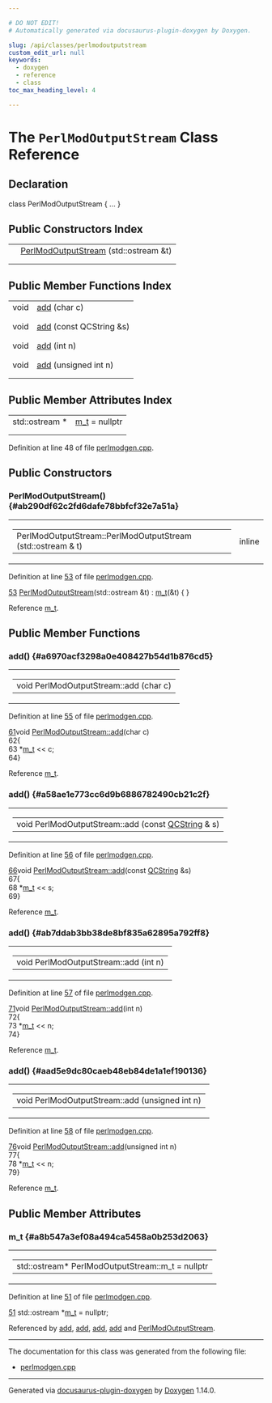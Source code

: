 ```yaml
---

# DO NOT EDIT!
# Automatically generated via docusaurus-plugin-doxygen by Doxygen.

slug: /api/classes/perlmodoutputstream
custom_edit_url: null
keywords:
  - doxygen
  - reference
  - class
toc_max_heading_level: 4

---
```


<div class="doxyPage">

# The `PerlModOutputStream` Class Reference



## Declaration

<div class="doxyDeclaration">
class PerlModOutputStream { ... }
</div>

## Public Constructors Index

<table class="doxyMembersIndex">

<tr class="doxyMemberIndexItem">
<td class="doxyMemberIndexItemType" align="left" valign="top"></td>
<td class="doxyMemberIndexItemName" align="left" valign="top"><a href="#ab290df62c2fd6dafe78bbfcf32e7a51a">PerlModOutputStream</a> (std::ostream &amp;t)</td>
</tr>
<tr class="doxyMemberIndexDescription">
<td class="doxyMemberIndexDescriptionLeft"></td>
<td class="doxyMemberIndexDescriptionRight">
</td>
</tr>
<tr class="doxyMemberIndexSeparator">
<td class="doxyMemberIndexSeparator" colspan="2"></td>
</tr>

</table>

## Public Member Functions Index

<table class="doxyMembersIndex">

<tr class="doxyMemberIndexItem">
<td class="doxyMemberIndexItemType" align="left" valign="top">void</td>
<td class="doxyMemberIndexItemName" align="left" valign="top"><a href="#a6970acf3298a0e408427b54d1b876cd5">add</a> (char c)</td>
</tr>
<tr class="doxyMemberIndexDescription">
<td class="doxyMemberIndexDescriptionLeft"></td>
<td class="doxyMemberIndexDescriptionRight">
</td>
</tr>
<tr class="doxyMemberIndexSeparator">
<td class="doxyMemberIndexSeparator" colspan="2"></td>
</tr>

<tr class="doxyMemberIndexItem">
<td class="doxyMemberIndexItemType" align="left" valign="top">void</td>
<td class="doxyMemberIndexItemName" align="left" valign="top"><a href="#a58ae1e773cc6d9b6886782490cb21c2f">add</a> (const QCString &amp;s)</td>
</tr>
<tr class="doxyMemberIndexDescription">
<td class="doxyMemberIndexDescriptionLeft"></td>
<td class="doxyMemberIndexDescriptionRight">
</td>
</tr>
<tr class="doxyMemberIndexSeparator">
<td class="doxyMemberIndexSeparator" colspan="2"></td>
</tr>

<tr class="doxyMemberIndexItem">
<td class="doxyMemberIndexItemType" align="left" valign="top">void</td>
<td class="doxyMemberIndexItemName" align="left" valign="top"><a href="#ab7ddab3bb38de8bf835a62895a792ff8">add</a> (int n)</td>
</tr>
<tr class="doxyMemberIndexDescription">
<td class="doxyMemberIndexDescriptionLeft"></td>
<td class="doxyMemberIndexDescriptionRight">
</td>
</tr>
<tr class="doxyMemberIndexSeparator">
<td class="doxyMemberIndexSeparator" colspan="2"></td>
</tr>

<tr class="doxyMemberIndexItem">
<td class="doxyMemberIndexItemType" align="left" valign="top">void</td>
<td class="doxyMemberIndexItemName" align="left" valign="top"><a href="#aad5e9dc80caeb48eb84de1a1ef190136">add</a> (unsigned int n)</td>
</tr>
<tr class="doxyMemberIndexDescription">
<td class="doxyMemberIndexDescriptionLeft"></td>
<td class="doxyMemberIndexDescriptionRight">
</td>
</tr>
<tr class="doxyMemberIndexSeparator">
<td class="doxyMemberIndexSeparator" colspan="2"></td>
</tr>

</table>

## Public Member Attributes Index

<table class="doxyMembersIndex">

<tr class="doxyMemberIndexItem">
<td class="doxyMemberIndexItemType" align="left" valign="top">std::ostream *</td>
<td class="doxyMemberIndexItemName" align="left" valign="top"><a href="#a8b547a3ef08a494ca5458a0b253d2063">m_t</a> = nullptr</td>
</tr>
<tr class="doxyMemberIndexDescription">
<td class="doxyMemberIndexDescriptionLeft"></td>
<td class="doxyMemberIndexDescriptionRight">
</td>
</tr>
<tr class="doxyMemberIndexSeparator">
<td class="doxyMemberIndexSeparator" colspan="2"></td>
</tr>

</table>


<p>Definition at line 48 of file <a href="/web-doxygen/docs/api/files/src/perlmodgen-cpp">perlmodgen.cpp</a>.</p>

<div class="doxySectionDef">

## Public Constructors

### PerlModOutputStream() {#ab290df62c2fd6dafe78bbfcf32e7a51a}

<div class="doxyMemberItem">
<div class="doxyMemberProto">
<table class="doxyMemberLabels">
<tr class="doxyMemberLabels">
<td class="doxyMemberLabelsLeft">
<table class="doxyMemberName">
<tr>
<td class="doxyMemberName">PerlModOutputStream::PerlModOutputStream (std::ostream &amp; t)</td>
</tr>
</table>
</td>
<td class="doxyMemberLabelsRight">
<span class="doxyMemberLabels">
<span class="doxyMemberLabel inline">inline</span>
</span>
</td>
</tr>
</table>
</div>
<div class="doxyMemberDoc">


<p>Definition at line <a href="/web-doxygen/docs/api/files/src/perlmodgen-cpp/#l00053">53</a> of file <a href="/web-doxygen/docs/api/files/src/perlmodgen-cpp">perlmodgen.cpp</a>.</p>

<div class="doxyProgramListing">

<div class="doxyCodeLine"><span class="doxyLineNumber"><a href="#ab290df62c2fd6dafe78bbfcf32e7a51a">53</a></span><span class="doxyLineContent"><span class="doxyHighlight">    <a href="#ab290df62c2fd6dafe78bbfcf32e7a51a">PerlModOutputStream</a>(std::ostream &amp;t) : <a href="#a8b547a3ef08a494ca5458a0b253d2063">m_t</a>(&amp;t) { }</span></span></div>

</div>


Reference <a href="#a8b547a3ef08a494ca5458a0b253d2063">m&#95;t</a>.
</div>
</div>

</div>

<div class="doxySectionDef">

## Public Member Functions

### add() {#a6970acf3298a0e408427b54d1b876cd5}

<div class="doxyMemberItem">
<div class="doxyMemberProto">
<table class="doxyMemberLabels">
<tr class="doxyMemberLabels">
<td class="doxyMemberLabelsLeft">
<table class="doxyMemberName">
<tr>
<td class="doxyMemberName">void PerlModOutputStream::add (char c)</td>
</tr>
</table>
</td>
</tr>
</table>
</div>
<div class="doxyMemberDoc">


<p>Definition at line <a href="/web-doxygen/docs/api/files/src/perlmodgen-cpp/#l00055">55</a> of file <a href="/web-doxygen/docs/api/files/src/perlmodgen-cpp">perlmodgen.cpp</a>.</p>

<div class="doxyProgramListing">

<div class="doxyCodeLine"><span class="doxyLineNumber"><a href="#a6970acf3298a0e408427b54d1b876cd5">61</a></span><span class="doxyLineContent"><span class="doxyHighlightKeywordType">void</span><span class="doxyHighlight"> <a href="#a6970acf3298a0e408427b54d1b876cd5">PerlModOutputStream::add</a>(</span><span class="doxyHighlightKeywordType">char</span><span class="doxyHighlight"> c)</span></span></div>
<div class="doxyCodeLine"><span class="doxyLineNumber">62</span><span class="doxyLineContent"><span class="doxyHighlight">{</span></span></div>
<div class="doxyCodeLine"><span class="doxyLineNumber">63</span><span class="doxyLineContent"><span class="doxyHighlight">  *<a href="#a8b547a3ef08a494ca5458a0b253d2063">m_t</a> &lt;&lt; c;</span></span></div>
<div class="doxyCodeLine"><span class="doxyLineNumber">64</span><span class="doxyLineContent"><span class="doxyHighlight">}</span></span></div>

</div>


Reference <a href="#a8b547a3ef08a494ca5458a0b253d2063">m&#95;t</a>.
</div>
</div>

### add() {#a58ae1e773cc6d9b6886782490cb21c2f}

<div class="doxyMemberItem">
<div class="doxyMemberProto">
<table class="doxyMemberLabels">
<tr class="doxyMemberLabels">
<td class="doxyMemberLabelsLeft">
<table class="doxyMemberName">
<tr>
<td class="doxyMemberName">void PerlModOutputStream::add (const <a href="/web-doxygen/docs/api/classes/qcstring">QCString</a> &amp; s)</td>
</tr>
</table>
</td>
</tr>
</table>
</div>
<div class="doxyMemberDoc">


<p>Definition at line <a href="/web-doxygen/docs/api/files/src/perlmodgen-cpp/#l00056">56</a> of file <a href="/web-doxygen/docs/api/files/src/perlmodgen-cpp">perlmodgen.cpp</a>.</p>

<div class="doxyProgramListing">

<div class="doxyCodeLine"><span class="doxyLineNumber"><a href="#a58ae1e773cc6d9b6886782490cb21c2f">66</a></span><span class="doxyLineContent"><span class="doxyHighlightKeywordType">void</span><span class="doxyHighlight"> <a href="#a6970acf3298a0e408427b54d1b876cd5">PerlModOutputStream::add</a>(</span><span class="doxyHighlightKeyword">const</span><span class="doxyHighlight"> <a href="/web-doxygen/docs/api/classes/qcstring">QCString</a> &amp;s)</span></span></div>
<div class="doxyCodeLine"><span class="doxyLineNumber">67</span><span class="doxyLineContent"><span class="doxyHighlight">{</span></span></div>
<div class="doxyCodeLine"><span class="doxyLineNumber">68</span><span class="doxyLineContent"><span class="doxyHighlight">  *<a href="#a8b547a3ef08a494ca5458a0b253d2063">m_t</a> &lt;&lt; s;</span></span></div>
<div class="doxyCodeLine"><span class="doxyLineNumber">69</span><span class="doxyLineContent"><span class="doxyHighlight">}</span></span></div>

</div>


Reference <a href="#a8b547a3ef08a494ca5458a0b253d2063">m&#95;t</a>.
</div>
</div>

### add() {#ab7ddab3bb38de8bf835a62895a792ff8}

<div class="doxyMemberItem">
<div class="doxyMemberProto">
<table class="doxyMemberLabels">
<tr class="doxyMemberLabels">
<td class="doxyMemberLabelsLeft">
<table class="doxyMemberName">
<tr>
<td class="doxyMemberName">void PerlModOutputStream::add (int n)</td>
</tr>
</table>
</td>
</tr>
</table>
</div>
<div class="doxyMemberDoc">


<p>Definition at line <a href="/web-doxygen/docs/api/files/src/perlmodgen-cpp/#l00057">57</a> of file <a href="/web-doxygen/docs/api/files/src/perlmodgen-cpp">perlmodgen.cpp</a>.</p>

<div class="doxyProgramListing">

<div class="doxyCodeLine"><span class="doxyLineNumber"><a href="#ab7ddab3bb38de8bf835a62895a792ff8">71</a></span><span class="doxyLineContent"><span class="doxyHighlightKeywordType">void</span><span class="doxyHighlight"> <a href="#a6970acf3298a0e408427b54d1b876cd5">PerlModOutputStream::add</a>(</span><span class="doxyHighlightKeywordType">int</span><span class="doxyHighlight"> n)</span></span></div>
<div class="doxyCodeLine"><span class="doxyLineNumber">72</span><span class="doxyLineContent"><span class="doxyHighlight">{</span></span></div>
<div class="doxyCodeLine"><span class="doxyLineNumber">73</span><span class="doxyLineContent"><span class="doxyHighlight">  *<a href="#a8b547a3ef08a494ca5458a0b253d2063">m_t</a> &lt;&lt; n;</span></span></div>
<div class="doxyCodeLine"><span class="doxyLineNumber">74</span><span class="doxyLineContent"><span class="doxyHighlight">}</span></span></div>

</div>


Reference <a href="#a8b547a3ef08a494ca5458a0b253d2063">m&#95;t</a>.
</div>
</div>

### add() {#aad5e9dc80caeb48eb84de1a1ef190136}

<div class="doxyMemberItem">
<div class="doxyMemberProto">
<table class="doxyMemberLabels">
<tr class="doxyMemberLabels">
<td class="doxyMemberLabelsLeft">
<table class="doxyMemberName">
<tr>
<td class="doxyMemberName">void PerlModOutputStream::add (unsigned int n)</td>
</tr>
</table>
</td>
</tr>
</table>
</div>
<div class="doxyMemberDoc">


<p>Definition at line <a href="/web-doxygen/docs/api/files/src/perlmodgen-cpp/#l00058">58</a> of file <a href="/web-doxygen/docs/api/files/src/perlmodgen-cpp">perlmodgen.cpp</a>.</p>

<div class="doxyProgramListing">

<div class="doxyCodeLine"><span class="doxyLineNumber"><a href="#aad5e9dc80caeb48eb84de1a1ef190136">76</a></span><span class="doxyLineContent"><span class="doxyHighlightKeywordType">void</span><span class="doxyHighlight"> <a href="#a6970acf3298a0e408427b54d1b876cd5">PerlModOutputStream::add</a>(</span><span class="doxyHighlightKeywordType">unsigned</span><span class="doxyHighlight"> </span><span class="doxyHighlightKeywordType">int</span><span class="doxyHighlight"> n)</span></span></div>
<div class="doxyCodeLine"><span class="doxyLineNumber">77</span><span class="doxyLineContent"><span class="doxyHighlight">{</span></span></div>
<div class="doxyCodeLine"><span class="doxyLineNumber">78</span><span class="doxyLineContent"><span class="doxyHighlight">  *<a href="#a8b547a3ef08a494ca5458a0b253d2063">m_t</a> &lt;&lt; n;</span></span></div>
<div class="doxyCodeLine"><span class="doxyLineNumber">79</span><span class="doxyLineContent"><span class="doxyHighlight">}</span></span></div>

</div>


Reference <a href="#a8b547a3ef08a494ca5458a0b253d2063">m&#95;t</a>.
</div>
</div>

</div>

<div class="doxySectionDef">

## Public Member Attributes

### m&#95;t {#a8b547a3ef08a494ca5458a0b253d2063}

<div class="doxyMemberItem">
<div class="doxyMemberProto">
<table class="doxyMemberLabels">
<tr class="doxyMemberLabels">
<td class="doxyMemberLabelsLeft">
<table class="doxyMemberName">
<tr>
<td class="doxyMemberName">std::ostream* PerlModOutputStream::m_t = nullptr</td>
</tr>
</table>
</td>
</tr>
</table>
</div>
<div class="doxyMemberDoc">


<p>Definition at line <a href="/web-doxygen/docs/api/files/src/perlmodgen-cpp/#l00051">51</a> of file <a href="/web-doxygen/docs/api/files/src/perlmodgen-cpp">perlmodgen.cpp</a>.</p>

<div class="doxyProgramListing">

<div class="doxyCodeLine"><span class="doxyLineNumber"><a href="#a8b547a3ef08a494ca5458a0b253d2063">51</a></span><span class="doxyLineContent"><span class="doxyHighlight">    std::ostream *<a href="#a8b547a3ef08a494ca5458a0b253d2063">m_t</a> = </span><span class="doxyHighlightKeyword">nullptr</span><span class="doxyHighlight">;</span></span></div>

</div>


Referenced by <a href="#a6970acf3298a0e408427b54d1b876cd5">add</a>, <a href="#a58ae1e773cc6d9b6886782490cb21c2f">add</a>, <a href="#ab7ddab3bb38de8bf835a62895a792ff8">add</a>, <a href="#aad5e9dc80caeb48eb84de1a1ef190136">add</a> and <a href="#ab290df62c2fd6dafe78bbfcf32e7a51a">PerlModOutputStream</a>.
</div>
</div>

</div>

<hr/>

<p>The documentation for this class was generated from the following file:</p>

<ul>
<li><a href="/web-doxygen/docs/api/files/src/perlmodgen-cpp">perlmodgen.cpp</a></li>
</ul>

<hr/>

<p class="doxyGeneratedBy">Generated via <a href="https://github.com/xpack/docusaurus-plugin-doxygen">docusaurus-plugin-doxygen</a> by <a href="https://www.doxygen.nl">Doxygen</a> 1.14.0.</p>

</div>
